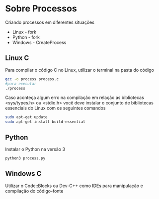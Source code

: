 # Sobre Processos
Criando processos em diferentes situações
- Linux - fork
- Python - fork
- Windows - CreateProcess

## Linux C
Para compilar o código C no Linux, utilizar o terminal na pasta do código

````sh
gcc -o process process.c
#para executar
./process
````
Caso aconteça algum erro na compilação em relação as bibliotecas <sys/types.h> ou <stdio.h> você deve instalar o conjunto de bibliotecas essenciais do Linux com os seguintes comandos

````sh
sudo apt-get update
sudo apt-get install build-essential
````

## Python
Instalar o Python na versão 3

````sh
python3 process.py
````

## Windows C
Utilizar o Code::Blocks ou Dev-C++ como IDEs para manipulação e compilação do código-fonte


